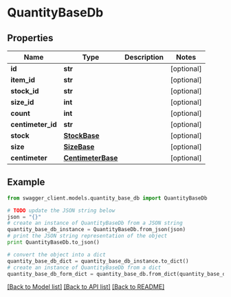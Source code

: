 # QuantityBaseDb


## Properties
Name | Type | Description | Notes
------------ | ------------- | ------------- | -------------
**id** | **str** |  | [optional] 
**item_id** | **str** |  | [optional] 
**stock_id** | **str** |  | [optional] 
**size_id** | **int** |  | [optional] 
**count** | **int** |  | [optional] 
**centimeter_id** | **str** |  | [optional] 
**stock** | [**StockBase**](StockBase.md) |  | [optional] 
**size** | [**SizeBase**](SizeBase.md) |  | [optional] 
**centimeter** | [**CentimeterBase**](CentimeterBase.md) |  | [optional] 

## Example

```python
from swagger_client.models.quantity_base_db import QuantityBaseDb

# TODO update the JSON string below
json = "{}"
# create an instance of QuantityBaseDb from a JSON string
quantity_base_db_instance = QuantityBaseDb.from_json(json)
# print the JSON string representation of the object
print QuantityBaseDb.to_json()

# convert the object into a dict
quantity_base_db_dict = quantity_base_db_instance.to_dict()
# create an instance of QuantityBaseDb from a dict
quantity_base_db_form_dict = quantity_base_db.from_dict(quantity_base_db_dict)
```
[[Back to Model list]](../README.md#documentation-for-models) [[Back to API list]](../README.md#documentation-for-api-endpoints) [[Back to README]](../README.md)
